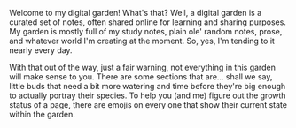 
Welcome to my digital garden! What's that? Well, a digital garden is a curated set of notes, often shared online for learning and sharing purposes. My garden is mostly full of my study notes, plain ole' random notes, prose, and whatever world I'm creating at the moment. So, yes, I'm tending to it nearly every day.

With that out of the way, just a fair warning, not everything in this garden will make sense to you. There are some sections that are… shall we say, little buds that need a bit more watering and time before they're big enough to actually portray their species. To help you (and me) figure out the growth status of a page, there are emojis on every one that show their current state within the garden.
